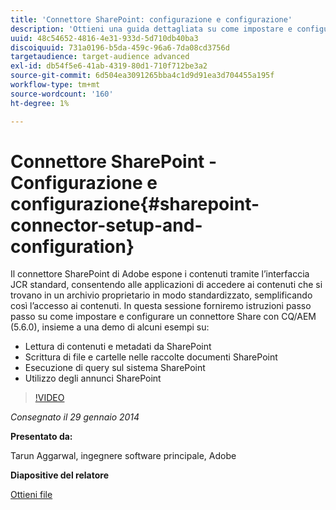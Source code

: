 ```yaml
---
title: 'Connettore SharePoint: configurazione e configurazione'
description: 'Ottieni una guida dettagliata su come impostare e configurare un connettore Share con CQ/AEM (5.6.0), insieme a una demo di alcuni esempi. Il connettore SharePoint di Adobe espone i contenuti tramite l’interfaccia JCR standard, consentendo alle applicazioni di accedere ai contenuti che si trovano in un archivio proprietario in modo standardizzato, semplificando così l’accesso ai contenuti. '
uuid: 48c54652-4816-4e31-933d-5d710db40ba3
discoiquuid: 731a0196-b5da-459c-96a6-7da08cd3756d
targetaudience: target-audience advanced
exl-id: db54f5e6-41ab-4319-80d1-710f712be3a2
source-git-commit: 6d504ea3091265bba4c1d9d91ea3d704455a195f
workflow-type: tm+mt
source-wordcount: '160'
ht-degree: 1%

---
```


# Connettore SharePoint - Configurazione e configurazione{#sharepoint-connector-setup-and-configuration}

Il connettore SharePoint di Adobe espone i contenuti tramite l’interfaccia JCR standard, consentendo alle applicazioni di accedere ai contenuti che si trovano in un archivio proprietario in modo standardizzato, semplificando così l’accesso ai contenuti. In questa sessione forniremo istruzioni passo passo su come impostare e configurare un connettore Share con CQ/AEM (5.6.0), insieme a una demo di alcuni esempi su:

* Lettura di contenuti e metadati da SharePoint
* Scrittura di file e cartelle nelle raccolte documenti SharePoint
* Esecuzione di query sul sistema SharePoint
* Utilizzo degli annunci SharePoint

>[!VIDEO](https://video.tv.adobe.com/v/19525/?quality=9)

*Consegnato il 29 gennaio 2014*

**Presentato da:**

Tarun Aggarwal, ingegnere software principale, Adobe

**Diapositive del relatore**

[Ottieni file](assets/cq-gems-sharepoint-connector.pdf)
<!--
[Get back to the Overview](https://helpx.adobe.com/experience-manager/kt/eseminars/gems/aem-index.html)
-->
